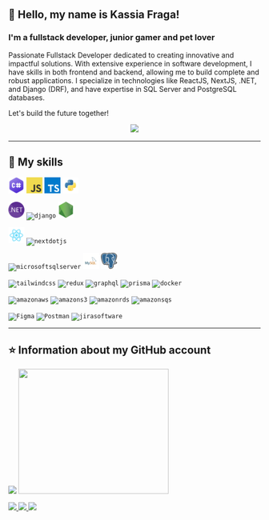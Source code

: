 ## 💜 Hello, my name is Kassia Fraga!
### I'm a fullstack developer, junior gamer and pet lover

Passionate Fullstack Developer dedicated to creating innovative and impactful solutions. With extensive experience in software development, I have skills in both frontend and backend, allowing me to build complete and robust applications. I specialize in technologies like ReactJS, NextJS, .NET, and Django (DRF), and have expertise in SQL Server and PostgreSQL databases.

Let's build the future together!

<p align="center">
    <img src="https://quotes-github-readme.vercel.app/api?type=horizontal"/>
</p>

---

## 🚀 My skills

<code><img height="32" src="https://raw.githubusercontent.com/github/explore/80688e429a7d4ef2fca1e82350fe8e3517d3494d/topics/csharp/csharp.png" alt="csharp"/></code>
<code><img height="32" src="https://raw.githubusercontent.com/github/explore/80688e429a7d4ef2fca1e82350fe8e3517d3494d/topics/javascript/javascript.png" alt="Javascript"/></code>
<code><img height="32" src="https://raw.githubusercontent.com/github/explore/80688e429a7d4ef2fca1e82350fe8e3517d3494d/topics/typescript/typescript.png" alt="Typescript"/></code>
<code><img height="32" src="https://raw.githubusercontent.com/github/explore/80688e429a7d4ef2fca1e82350fe8e3517d3494d/topics/python/python.png" alt="Python"/></code>


<code><img height="32" src="https://raw.githubusercontent.com/github/explore/80688e429a7d4ef2fca1e82350fe8e3517d3494d/topics/dotnet/dotnet.png" alt=".NET"/></code>
<code><img height="32" src="https://cdn.simpleicons.org/django/092E20/FFF" alt="django"/></code>
<code><img height="32" src="https://raw.githubusercontent.com/github/explore/80688e429a7d4ef2fca1e82350fe8e3517d3494d/topics/nodejs/nodejs.png" alt="Nodejs"/></code>

<code><img height="32" src="https://raw.githubusercontent.com/github/explore/80688e429a7d4ef2fca1e82350fe8e3517d3494d/topics/react/react.png" alt="React"/></code>
<code><img height="32" src="https://cdn.simpleicons.org/nextdotjs/000000/FFF" alt="nextdotjs"/></code>

<code><img height="32" src="https://cdn.simpleicons.org/microsoftsqlserver/CC2927" alt="microsoftsqlserver"/></code>
<code><img height="32" src="https://raw.githubusercontent.com/github/explore/80688e429a7d4ef2fca1e82350fe8e3517d3494d/topics/mysql/mysql.png" alt="MySQL"/></code>
<code><img height="32" src="https://raw.githubusercontent.com/github/explore/80688e429a7d4ef2fca1e82350fe8e3517d3494d/topics/postgresql/postgresql.png" alt="PostegreSQL"/></code>

<code><img height="32" src="https://cdn.simpleicons.org/tailwindcss/06B6D4" alt="tailwindcss"/></code>
<code><img height="32" src="https://cdn.simpleicons.org/redux/764ABC" alt="redux"/></code>
<code><img height="32" src="https://cdn.simpleicons.org/graphql/E10098" alt="graphql"/></code>
<code><img height="32" src="https://cdn.simpleicons.org/prisma/2D3748/FFF" alt="prisma"/></code>
<code><img height="32" src="https://cdn.simpleicons.org/docker/2496ED" alt="docker"/></code>

<code><img height="32" src="https://cdn.simpleicons.org/amazonaws/232F3E/FFF" alt="amazonaws"/></code>
<code><img height="32" src="https://cdn.simpleicons.org/amazons3/569A31" alt="amazons3"/></code>
<code><img height="32" src="https://cdn.simpleicons.org/amazonrds/527FFF" alt="amazonrds"/></code>
<code><img height="32" src="https://cdn.simpleicons.org/amazonsqs/FF4F8B" alt="amazonsqs"/></code>

<code><img height="32" src="https://cdn.simpleicons.org/figma" alt="Figma"/></code>
<code><img height="32" src="https://cdn.simpleicons.org/postman" alt="Postman"/></code>
<code><img height="32" src="https://cdn.simpleicons.org/jirasoftware" alt="jirasoftware"/></code>

---

## ⭐ Information about my GitHub account

<div>
  <img height="250" src="https://github-readme-stats.vercel.app/api?username=kassiamabily&show_icons=true&theme=dracula&count_private=true&line_height=33"/>
  <img height="250" width="300" src="https://github-readme-stats.vercel.app/api/top-langs/?username=kassiamabily&show_icons=true&theme=dracula&count_private=true"/>
</div>


<a href="https://www.instagram.com/kassia.mabily/" target="_blank"><img src="https://img.shields.io/badge/-Instagram-%23E4405F?style=for-the-badge&logo=instagram&logoColor=white" target="_blank" />
<a href = "mailto:kassiafraga7@gmail.com"><img src="https://img.shields.io/badge/-Gmail-%23333?style=for-the-badge&logo=gmail&logoColor=white" target="_blank" />
<a href="https://www.linkedin.com/in/kassia-fraga/" target="_blank"><img src="https://img.shields.io/badge/-LinkedIn-%230077B5?style=for-the-badge&logo=linkedin&logoColor=white" target="_blank" />
